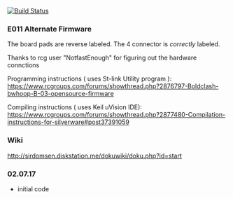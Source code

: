[![Build Status](https://travis-ci.org/silver13/Eachine-E011.svg?branch=master)](https://travis-ci.org/silver13/Eachine-E011)

### E011 Alternate Firmware

The board pads are reverse labeled. The 4 connector is *correctly* labeled.

Thanks to rcg user "NotfastEnough" for figuring out the hardware connctions

Programming instructions ( uses St-link Utility program ):
https://www.rcgroups.com/forums/showthread.php?2876797-Boldclash-bwhoop-B-03-opensource-firmware

Compiling instructions ( uses Keil uVision IDE):
https://www.rcgroups.com/forums/showthread.php?2877480-Compilation-instructions-for-silverware#post37391059


### Wiki
http://sirdomsen.diskstation.me/dokuwiki/doku.php?id=start


### 02.07.17
* initial code
